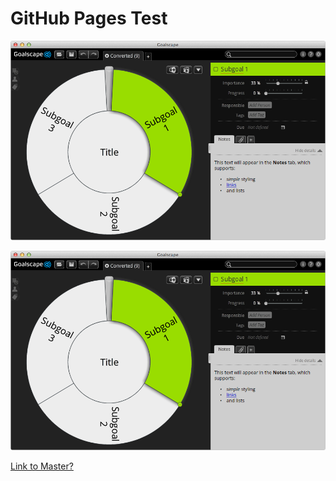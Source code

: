 # GitHub Pages Test

![](/images/example1.png?raw=true)

![](images/example1.png?raw=true)

[Link to Master?](/)